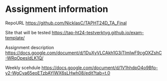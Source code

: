 # Assignment information 

RepoURL
https://github.com/NicklasC/TAPHT24D_TA_Final

Site that will be tested
https://tap-ht24-testverktyg.github.io/exam-template/

Assignment description
https://docs.google.com/document/d/1DuXyVLCAkh1G3iTImIwF9cgOXZshC-WRqOpesIdLK1Q/

Weekly scehdule
https://docs.google.com/document/d/1V1hhdpO4o9Bfp-y2-WgCya65eoETzbAYIWX6sLHwh08/edit?tab=t.0